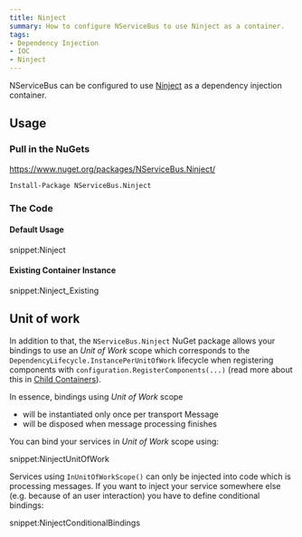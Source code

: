 ```yaml
---
title: Ninject
summary: How to configure NServiceBus to use Ninject as a container.
tags:
- Dependency Injection
- IOC
- Ninject
---
```



NServiceBus can be configured to use [Ninject](http://www.ninject.org/) as a dependency injection container.


## Usage


### Pull in the NuGets

https://www.nuget.org/packages/NServiceBus.Ninject/

    Install-Package NServiceBus.Ninject


### The Code


#### Default Usage

snippet:Ninject


#### Existing Container Instance

snippet:Ninject_Existing


## Unit of work

In addition to that, the `NServiceBus.Ninject` NuGet package allows your bindings to use an _Unit of Work_ scope which corresponds to the `DependencyLifecycle.InstancePerUnitOfWork` lifecycle when registering components with `configuration.RegisterComponents(...)` (read more about this in [Child Containers](child-containers.md)).

In essence, bindings using _Unit of Work_ scope

* will be instantiated only once per transport Message
* will be disposed when message processing finishes

You can bind your services in _Unit of Work_ scope using:

snippet:NinjectUnitOfWork

Services using `InUnitOfWorkScope()` can only be injected into code which is processing messages. If you want to inject your service somewhere else (e.g. because of an user interaction) you have to define conditional bindings:

snippet:NinjectConditionalBindings
